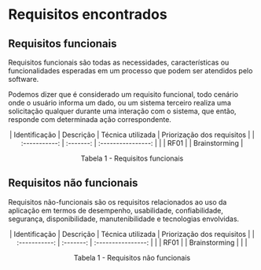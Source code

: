# Requisitos encontrados

## Requisitos funcionais
Requisitos funcionais são todas as necessidades, características ou funcionalidades esperadas em um processo que podem ser atendidos pelo software.

Podemos dizer que é considerado um requisito funcional, todo cenário onde o usuário informa um dado, ou um sistema terceiro realiza uma solicitação qualquer durante uma interação com o sistema, que então, responde com determinada ação correspondente.

<center>

| Identificação | Descrição | Técnica utilizada | Priorização dos requisitos |
| :-----------: | :-------: | :----------------: | |
| RF01 | | Brainstorming |

</center>

<figcaption style="text-align: center">Tabela 1 - Requisitos funcionais</figcaption>

## Requisitos não funcionais
Requisitos não-funcionais são os requisitos relacionados ao uso da aplicação em termos de desempenho, usabilidade, confiabilidade, segurança, disponibilidade, manutenibilidade e tecnologias envolvidas.

<center>

| Identificação | Descrição | Técnica utilizada | Priorização dos requisitos |
| :-----------: | :-------: | :----------------: | |
| RF01 | | Brainstorming | | |

</center>

<figcaption style="text-align: center">Tabela 1 - Requisitos não funcionais</figcaption>